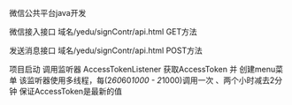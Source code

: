 微信公共平台java开发

微信接入接口    域名/yedu/signContr/api.html GET方法

发送消息接口  域名/yedu/signContr/api.html POST方法

项目启动
	调用监听器 AccessTokenListener 获取AccessToken 并 创建menu菜单
	该监听器使用多线程，每(2*60*60*1000 - 2*1000)调用一次 、两个小时减去2分钟
		保证AccessToken是最新的值